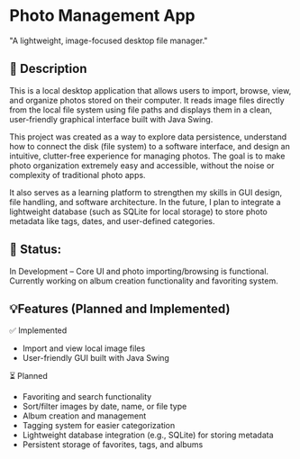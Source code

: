 # Photo Management App
"A lightweight, image-focused desktop file manager."

## 📝 Description
This is a local desktop application that allows users to import, browse, view, and organize photos stored on their computer. It reads image files directly from the local file system using file paths and displays them in a clean, user-friendly graphical interface built with Java Swing.

This project was created as a way to explore data persistence, understand how to connect the disk (file system) to a software interface, and design an intuitive, clutter-free experience for managing photos. The goal is to make photo organization extremely easy and accessible, without the noise or complexity of traditional photo apps.

It also serves as a learning platform to strengthen my skills in GUI design, file handling, and software architecture. In the future, I plan to integrate a lightweight database (such as SQLite for local storage) to store photo metadata like tags, dates, and user-defined categories.

## 🚧 Status:
In Development – Core UI and photo importing/browsing is functional. Currently working on album creation functionality and favoriting system.

## 💡Features (Planned and Implemented)

✅ Implemented
- Import and view local image files<br>
- User-friendly GUI built with Java Swing<br>

⏳ Planned
- Favoriting and search functionality<br>
- Sort/filter images by date, name, or file type<br>
- Album creation and management<br>
- Tagging system for easier categorization<br>
- Lightweight database integration (e.g., SQLite) for storing metadata<br>
- Persistent storage of favorites, tags, and albums<br>
